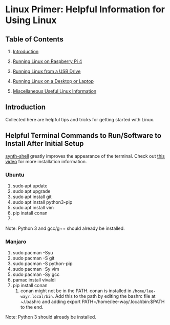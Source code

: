 # Linux Primer: Helpful Information for Using Linux


## Table of Contents

1. [Introduction](#Introduction)

2. [Running Linux on Raspberry Pi 4](Raspberry_Pi/README.md)

3. [Running Linux from a USB Drive](USB/README.md)

4. [Running Linux on a Desktop or Laptop](Desktop/README.md)

5. [Miscellaneous Useful Linux Information](Miscellaneous/README.md)

## Introduction

Collected here are helpful tips and tricks for getting started with Linux.


## Helpful Terminal Commands to Run/Software to Install After Initial Setup

[synth-shell](https://github.com/andresgongora/synth-shell) greatly improves the appearance of the
terminal. Check out [this video](https://www.youtube.com/watch?v=jS-QZKjAd-U) for more installation
information.

### Ubuntu

1. sudo apt update
2. sudo apt upgrade
3. sudo apt install git
4. sudo apt install python3-pip
5. sudo apt install vim
6. pip install conan
7. 

Note: Python 3 and gcc/g++ should already be installed.

### Manjaro

1. sudo pacman -Syu
2. sudo pacman -S git
3. sudo pacman -S python-pip
4. sudo pacman -Sy vim
5. sudo pacman -Sy gcc
6. pamac install vivaldi
7. pip install conan
   1. conan might not be in the PATH. conan is installed in `/home/lee-way/.local/bin`. Add this to
      the path by editing the bashrc file at ~/.bashrc and adding export
      PATH=/home/lee-way/.local/bin:$PATH to the end.

Note: Python 3 should already be installed.
